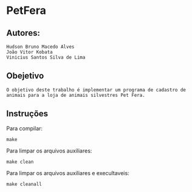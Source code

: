 # PetFera

## Autores: 
	Hudson Bruno Macedo Alves
	João Vitor Kobata
	Vinicius Santos Silva de Lima

## Obejetivo

	O objetivo deste trabalho é implementar um programa de cadastro de animais para a loja de animais silvestres Pet Fera.

## Instruções

Para compilar:

	make

Para limpar os arquivos auxiliares:

    make clean

Para limpar os arquivos auxiliares e execultaveis:

    make cleanall
